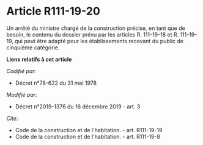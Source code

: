# Article R111-19-20

Un arrêté du ministre chargé de la construction précise, en tant que de besoin, le contenu du dossier prévu par les articles
R. 111-19-18 et R. 111-19-19, qui peut être adapté pour les établissements recevant du public de cinquième catégorie.

**Liens relatifs à cet article**

_Codifié par_:

  - Décret n°78-622 du 31 mai 1978

_Modifié par_:

  - Décret n°2019-1376 du 16 décembre 2019 - art. 3

_Cite_:

  - Code de la construction et de l'habitation. - art. R111-19-19
  - Code de la construction et de l'habitation. - art. R111-19-8
